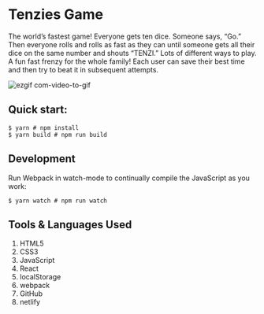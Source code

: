 # Tenzies Game

The world’s fastest game! Everyone gets ten dice. Someone says, “Go.” Then everyone rolls and rolls as fast as they can until someone gets all their dice on the same number and shouts “TENZI.” Lots of different ways to play. A fun fast frenzy for the whole family! Each user can save their best time and then try to beat it in subsequent attempts.

![ezgif com-video-to-gif](https://github.com/HussainAbuwala/React-Project-8-Tenzies-Game/assets/77569166/2017e94c-1e1d-497a-8cd3-bd342e0a4b67)


## Quick start:

```
$ yarn # npm install
$ yarn build # npm run build
````

## Development

Run Webpack in watch-mode to continually compile the JavaScript as you work:

```
$ yarn watch # npm run watch
```

## Tools & Languages Used

1. HTML5
2. CSS3
3. JavaScript
4. React
5. localStorage
6. webpack
7. GitHub
8. netlify


